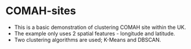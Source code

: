# COMAH-sites
- This is a basic demonstration of clustering COMAH site within the UK.<br>
- The example only uses 2 spatial features - longitude and latitude.<br>
- Two clustering algorithms are used; K-Means and DBSCAN.
